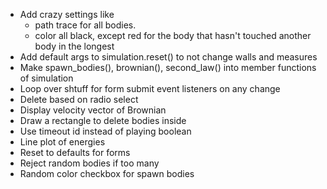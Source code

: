 - Add crazy settings like 
    - path trace for all bodies.
    - color all black, except red for the body that hasn't touched another body in the longest
- Add default args to simulation.reset() to not change walls and measures
- Make spawn_bodies(), brownian(), second_law() into member functions of simulation
- Loop over shtuff for form submit event listeners on any change
- Delete based on radio select
- Display velocity vector of Brownian
- Draw a rectangle to delete bodies inside
- Use timeout id instead of playing boolean
- Line plot of energies
- Reset to defaults for forms
- Reject random bodies if too many 
- Random color checkbox for spawn bodies
